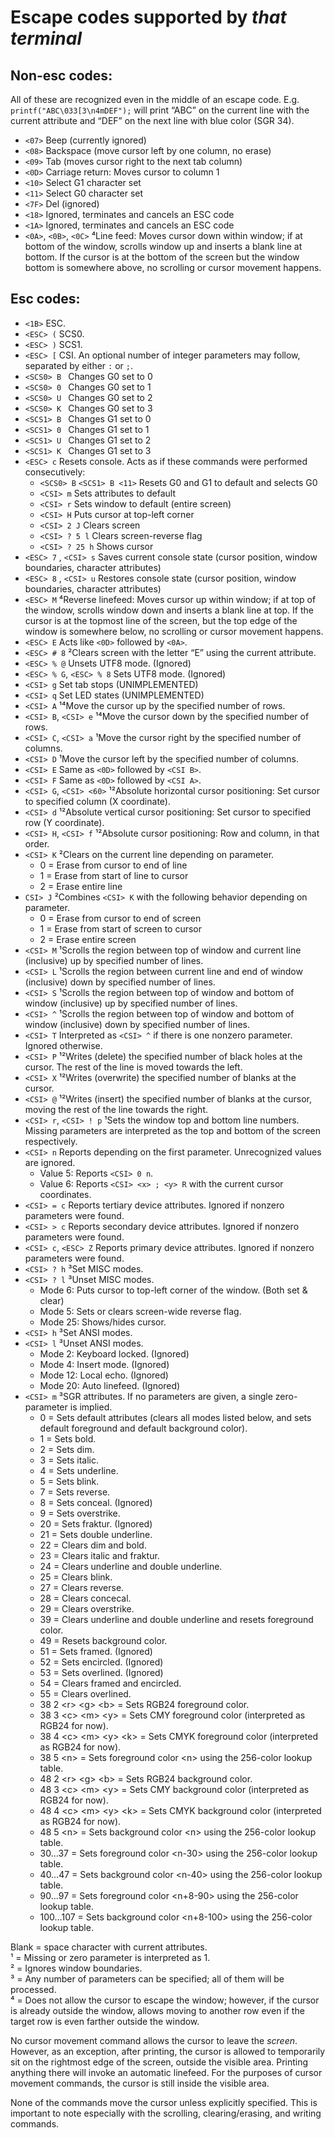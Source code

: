 # Escape codes supported by *that terminal*

## Non-esc codes:

All of these are recognized even in the middle of an escape code.
E.g. `printf("ABC\033[3\n4mDEF");` will print “ABC” on the current line with the current attribute and “DEF” on the next line with blue color (SGR 34).

* `<07>`  Beep (currently ignored)
* `<08>`  Backspace (move cursor left by one column, no erase)
* `<09>`  Tab (moves cursor right to the next tab column)
* `<0D>`  Carriage return: Moves cursor to column 1
* `<10>`  Select G1 character set
* `<11>`  Select G0 character set
* `<7F>`  Del (ignored)
* `<18>`  Ignored, terminates and cancels an ESC code
* `<1A>`  Ignored, terminates and cancels an ESC code
* `<0A>`, `<0B>`, `<0C>` ⁴Line feed: Moves cursor down within window; if at bottom
of the window, scrolls window up and inserts a blank line at bottom.
If the cursor is at the bottom of the screen
but the window bottom is somewhere above,
no scrolling or cursor movement happens.

## Esc codes:

* `<1B>`      ESC.
* `<ESC> (`    SCS0.
* `<ESC> )`    SCS1.
* `<ESC> [`    CSI. An optional number of integer parameters may follow, separated by either `:` or `;`.
* `<SCS0> B ` Changes G0 set to 0
* `<SCS0> 0 ` Changes G0 set to 1
* `<SCS0> U ` Changes G0 set to 2
* `<SCS0> K ` Changes G0 set to 3
* `<SCS1> B ` Changes G1 set to 0
* `<SCS1> 0 ` Changes G1 set to 1
* `<SCS1> U ` Changes G1 set to 2
* `<SCS1> K ` Changes G1 set to 3
* `<ESC> c`   Resets console. Acts as if these commands were performed consecutively:
  * `<SCS0> B` `<SCS1> B <11>` Resets G0 and G1 to default and selects G0
  * `<CSI> m` Sets attributes to default
  * `<CSI> r` Sets window to default (entire screen)
  * `<CSI> H` Puts cursor at top-left corner
  * `<CSI> 2 J` Clears screen
  * `<CSI> ? 5 l` Clears screen-reverse flag
  * `<CSI> ? 25 h` Shows cursor
* `<ESC> 7` , `<CSI> s` Saves current console state (cursor position, window boundaries, character attributes)
* `<ESC> 8` , `<CSI> u` Restores console state (cursor position, window boundaries, character attributes)
* `<ESC> M`   ⁴Reverse linefeed: Moves cursor up within window; if at top of
the window, scrolls window down and inserts a blank line at top.
If the cursor is at the topmost line of the screen,
but the top edge of the window is somewhere below,
no scrolling or cursor movement happens.
* `<ESC> E`   Acts like `<0D>` followed by `<0A>`.
* `<ESC> # 8`   ²Clears screen with the letter “E” using the current attribute.
* `<ESC> % @`   Unsets UTF8 mode. (Ignored)
* `<ESC> % G`, `<ESC> % 8`   Sets UTF8 mode. (Ignored)
* `<CSI> g`    Set tab stops (UNIMPLEMENTED)
* `<CSI> q`    Set LED states (UNIMPLEMENTED)
* `<CSI> A` ¹⁴Move the cursor up by the specified number of rows.
* `<CSI> B`, `<CSI> e` ¹⁴Move the cursor down by the specified number of rows.
* `<CSI> C`, `<CSI> a` ¹Move the cursor right by the specified number of columns.
* `<CSI> D` ¹Move the cursor left by the specified number of columns.
* `<CSI> E` Same as `<0D>` followed by `<CSI B>`.
* `<CSI> F` Same as `<0D>` followed by `<CSI A>`.
* `<CSI> G`, `<CSI> <60>` ¹²Absolute horizontal cursor positioning: Set cursor to specified column (X coordinate).
* `<CSI> d` ¹²Absolute vertical cursor positioning: Set cursor to specified row (Y coordinate).
* `<CSI> H`, `<CSI> f` ¹²Absolute cursor positioning: Row and column, in that order.
* `<CSI> K` ²Clears on the current line depending on parameter.
  * 0 = Erase from cursor to end of line
  * 1 = Erase from start of line to cursor
  * 2 = Erase entire line
* `CSI> J` ²Combines `<CSI> K` with the following behavior depending on parameter.
  * 0 = Erase from cursor to end of screen
  * 1 = Erase from start of screen to cursor
  * 2 = Erase entire screen
* `<CSI> M` ¹Scrolls the region between top of window and current line (inclusive) up by specified number of lines.
* `<CSI> L` ¹Scrolls the region between current line and end of window (inclusive) down by specified number of lines.
* `<CSI> S` ¹Scrolls the region between top of window and bottom of window (inclusive) up by specified number of lines.
* `<CSI> ^` ¹Scrolls the region between top of window and bottom of window (inclusive) down by specified number of lines.
* `<CSI> T` Interpreted as `<CSI> ^` if there is one nonzero parameter. Ignored otherwise.
* `<CSI> P` ¹²Writes (delete) the specified number of black holes at the cursor. The rest of the line is moved towards the left.
* `<CSI> X` ¹²Writes (overwrite) the specified number of blanks at the cursor.
* `<CSI> @` ¹²Writes (insert) the specified number of blanks at the cursor, moving the rest of the line towards the right.
* `<CSI> r`, `<CSI> ! p` ¹Sets the window top and bottom line numbers. Missing parameters are interpreted as the top and bottom of the screen respectively.
* `<CSI> n` Reports depending on the first parameter. Unrecognized values are ignored.
  * Value 5: Reports `<CSI> 0 n`.
  * Value 6: Reports `<CSI> <x> ; <y> R` with the current cursor coordinates.
* `<CSI> = c` Reports tertiary device attributes. Ignored if nonzero parameters were found.
* `<CSI> > c` Reports secondary device attributes. Ignored if nonzero parameters were found.
* `<CSI> c`, `<ESC> Z` Reports primary device attributes. Ignored if nonzero parameters were found.
* `<CSI> ? h` ³Set MISC modes.
* `<CSI> ? l` ³Unset MISC modes.
  * Mode 6: Puts cursor to top-left corner of the window. (Both set & clear)
  * Mode 5: Sets or clears screen-wide reverse flag.
  * Mode 25: Shows/hides cursor.
* `<CSI> h` ³Set ANSI modes.
* `<CSI> l` ³Unset ANSI modes.
  * Mode 2: Keyboard locked. (Ignored)
  * Mode 4: Insert mode. (Ignored)
  * Mode 12: Local echo. (Ignored)
  * Mode 20: Auto linefeed. (Ignored)
* `<CSI> m` ³SGR attributes. If no parameters are given, a single zero-parameter is implied.
  * 0 = Sets default attributes (clears all modes listed below, and sets default foreground and default background color).
  * 1 = Sets bold.
  * 2 = Sets dim.
  * 3 = Sets italic.
  * 4 = Sets underline.
  * 5 = Sets blink.
  * 7 = Sets reverse.
  * 8 = Sets conceal. (Ignored)
  * 9 = Sets overstrike.
  * 20 = Sets fraktur. (Ignored)
  * 21 = Sets double underline.
  * 22 = Clears dim and bold.
  * 23 = Clears italic and fraktur.
  * 24 = Clears underline and double underline.
  * 25 = Clears blink.
  * 27 = Clears reverse.
  * 28 = Clears concecal.
  * 29 = Clears overstrike.
  * 39 = Clears underline and double underline and resets foreground color.
  * 49 = Resets background color.
  * 51 = Sets framed. (Ignored)
  * 52 = Sets encircled. (Ignored)
  * 53 = Sets overlined. (Ignored)
  * 54 = Clears framed and encircled.
  * 55 = Clears overlined.
  * 38 2 \<r> \<g> \<b> = Sets RGB24 foreground color.
  * 38 3 \<c> \<m> \<y> = Sets CMY foreground color (interpreted as RGB24 for now).
  * 38 4 \<c> \<m> \<y> \<k> = Sets CMYK foreground color (interpreted as RGB24 for now).
  * 38 5 \<n> = Sets foreground color \<n> using the 256-color lookup table.
  * 48 2 \<r> \<g> \<b> = Sets RGB24 background color.
  * 48 3 \<c> \<m> \<y> = Sets CMY background color (interpreted as RGB24 for now).
  * 48 4 \<c> \<m> \<y> \<k> = Sets CMYK background color (interpreted as RGB24 for now).
  * 48 5 \<n> = Sets background color \<n> using the 256-color lookup table.
  * 30…37 = Sets foreground color \<n-30> using the 256-color lookup table.
  * 40…47 = Sets background color \<n-40> using the 256-color lookup table.
  * 90…97 = Sets foreground color \<n+8-90> using the 256-color lookup table.
  * 100…107 = Sets background color \<n+8-100> using the 256-color lookup table.
  
Blank = space character with current attributes.  
¹ = Missing or zero parameter is interpreted as 1.  
² = Ignores window boundaries.  
³ = Any number of parameters can be specified; all of them will be processed.  
⁴ = Does not allow the cursor to escape the window; however, if the cursor
  is already outside the window, allows moving to another row
  even if the target row is even farther outside the window.

No cursor movement command allows the cursor to leave the *screen*.
However, as an exception, after printing,
the cursor is allowed to temporarily sit
on the rightmost edge of the screen,
outside the visible area.
Printing anything there will invoke an automatic linefeed.
For the purposes of cursor movement commands,
the cursor is still inside the visible area.

None of the commands move the cursor unless explicitly specified.
This is important to note especially with the scrolling,
clearing/erasing, and writing commands.
